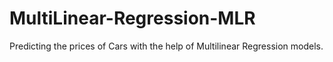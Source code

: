 # MultiLinear-Regression-MLR

Predicting the prices of Cars with the help of Multilinear Regression models.
